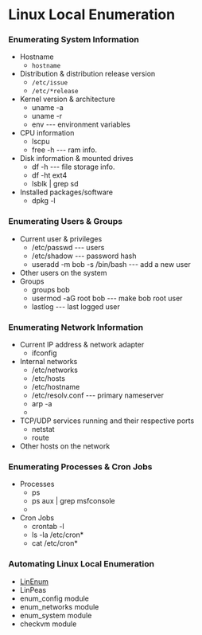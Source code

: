 # Linux Local Enumeration
### Enumerating System Information 
- Hostname 
	- `hostname`
- Distribution & distribution release version 
	- `/etc/issue`
	- `/etc/*release`
- Kernel version & architecture 
	- uname -a
	- uname -r
	- env --- environment variables
- CPU information 
	- lscpu
	- free -h --- ram info.
- Disk information & mounted drives 
	-  df -h --- file storage info.
	- df -ht ext4
	- lsblk | grep sd 
- Installed packages/software
	- dpkg -l
### Enumerating Users & Groups
- Current user & privileges 
	- /etc/passwd --- users
	- /etc/shadow --- password hash
	- useradd -m bob -s /bin/bash --- add a new user
- Other users on the system 
- Groups
	- groups bob
	- usermod -aG root bob --- make bob root user
	- lastlog --- last logged user
### Enumerating Network Information
- Current IP address & network adapter 
	- ifconfig
- Internal networks 
	- /etc/networks
	- /etc/hosts
	- /etc/hostname
	- /etc/resolv.conf --- primary nameserver
	- arp -a
	- 
- TCP/UDP services running and their respective ports 
	- netstat
	- route
- Other hosts on the network
### Enumerating Processes & Cron Jobs
- Processes
	- ps
	- ps aux | grep msfconsole
	- 
- Cron Jobs
	- crontab -l
	- ls -la /etc/cron*
	- cat /etc/cron*
### Automating Linux Local Enumeration
- [LinEnum](https://github.com/rebootuser/LinEnum)
- LinPeas
- enum_config module
- enum_networks module
- enum_system module
- checkvm module